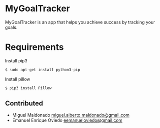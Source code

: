 # MyGoalTracker
MyGoalTracker is an app that helps you achieve success by tracking your goals.

# Requirements

Install pip3
```sh
$ sudo apt-get install python3-pip
```
Install pillow
```sh
$ pip3 install Pillow
```

## Contributed
- Miguel Maldonado miguel.alberto.maldonado@gmail.com
- Emanuel Enrique Oviedo eemanueloviedo@gmail.com
